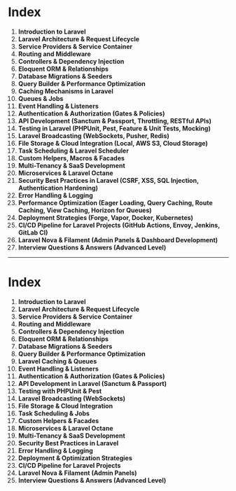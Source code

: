 # **Index**  
1. **Introduction to Laravel**  
2. **Laravel Architecture & Request Lifecycle**  
3. **Service Providers & Service Container**  
4. **Routing and Middleware**  
5. **Controllers & Dependency Injection**  
6. **Eloquent ORM & Relationships**  
7. **Database Migrations & Seeders**  
8. **Query Builder & Performance Optimization**  
9. **Caching Mechanisms in Laravel**  
10. **Queues & Jobs**  
11. **Event Handling & Listeners**  
12. **Authentication & Authorization (Gates & Policies)**  
13. **API Development (Sanctum & Passport, Throttling, RESTful APIs)**  
14. **Testing in Laravel (PHPUnit, Pest, Feature & Unit Tests, Mocking)**  
15. **Laravel Broadcasting (WebSockets, Pusher, Redis)**  
16. **File Storage & Cloud Integration (Local, AWS S3, Cloud Storage)**  
17. **Task Scheduling & Laravel Scheduler**  
18. **Custom Helpers, Macros & Facades**  
19. **Multi-Tenancy & SaaS Development**  
20. **Microservices & Laravel Octane**  
21. **Security Best Practices in Laravel (CSRF, XSS, SQL Injection, Authentication Hardening)**  
22. **Error Handling & Logging**  
23. **Performance Optimization (Eager Loading, Query Caching, Route Caching, View Caching, Horizon for Queues)**  
24. **Deployment Strategies (Forge, Vapor, Docker, Kubernetes)**  
25. **CI/CD Pipeline for Laravel Projects (GitHub Actions, Envoy, Jenkins, GitLab CI)**  
26. **Laravel Nova & Filament (Admin Panels & Dashboard Development)**  
27. **Interview Questions & Answers (Advanced Level)**  

---
# **Index**  
1. **Introduction to Laravel**  
2. **Laravel Architecture & Request Lifecycle**  
3. **Service Providers & Service Container**  
4. **Routing and Middleware**  
5. **Controllers & Dependency Injection**  
6. **Eloquent ORM & Relationships**  
7. **Database Migrations & Seeders**  
8. **Query Builder & Performance Optimization**  
9. **Laravel Caching & Queues**  
10. **Event Handling & Listeners**  
11. **Authentication & Authorization (Gates & Policies)**  
12. **API Development in Laravel (Sanctum & Passport)**  
13. **Testing with PHPUnit & Pest**  
14. **Laravel Broadcasting (WebSockets)**  
15. **File Storage & Cloud Integration**  
16. **Task Scheduling & Jobs**  
17. **Custom Helpers & Facades**  
18. **Microservices & Laravel Octane**  
19. **Multi-Tenancy & SaaS Development**  
20. **Security Best Practices in Laravel**  
21. **Error Handling & Logging**  
22. **Deployment & Optimization Strategies**  
23. **CI/CD Pipeline for Laravel Projects**  
24. **Laravel Nova & Filament (Admin Panels)**  
25. **Interview Questions & Answers (Advanced Level)**